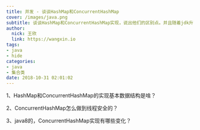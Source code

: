```yaml
---
title: 并发 - 谈谈HashMap和ConcurrentHashMap
cover: /images/java.png
subtitle: 谈谈HashMap和ConcurrentHashMap实现，说出他们的区别点。并且随着jdk升高，有哪些变化？
author: 
  nick: 王欣
  link: https://wangxin.io
tags: 
- java
- hide
categories: 
- java
- 集合类
date: 2018-10-31 02:01:02  
---
```

1、HashMap和ConcurrentHashMap的实现基本数据结构是啥？

2、ConcurrentHashMap怎么做到线程安全的？

3、java8的，ConcurrentHashMap实现有哪些变化？
